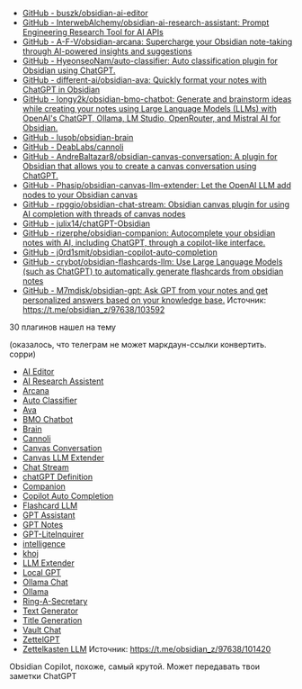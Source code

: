 - [GitHub - buszk/obsidian-ai-editor](https://github.com/buszk/obsidian-ai-editor)
- [GitHub - InterwebAlchemy/obsidian-ai-research-assistant: Prompt Engineering Research Tool for AI APIs](https://github.com/InterwebAlchemy/obsidian-ai-research-assistant)
- [GitHub - A-F-V/obsidian-arcana: Supercharge your Obsidian note-taking through AI-powered insights and suggestions](https://github.com/A-F-V/obsidian-arcana)
- [GitHub - HyeonseoNam/auto-classifier: Auto classification plugin for Obsidian using ChatGPT.](https://github.com/HyeonseoNam/auto-classifier)
- [GitHub - different-ai/obsidian-ava: Quickly format your notes with ChatGPT in Obsidian](https://github.com/different-ai/obsidian-ava)
- [GitHub - longy2k/obsidian-bmo-chatbot: Generate and brainstorm ideas while creating your notes using Large Language Models (LLMs) with OpenAI&#39;s ChatGPT, Ollama, LM Studio, OpenRouter, and Mistral AI for Obsidian.](https://github.com/longy2k/obsidian-bmo-chatbot)
- [GitHub - lusob/obsidian-brain](https://github.com/lusob/obsidian-brain)
- [GitHub - DeabLabs/cannoli](https://github.com/DeabLabs/cannoli)
- [GitHub - AndreBaltazar8/obsidian-canvas-conversation: A plugin for Obsidian that allows you to create a canvas conversation using ChatGPT.](https://github.com/AndreBaltazar8/obsidian-canvas-conversation)
- [GitHub - Phasip/obsidian-canvas-llm-extender: Let the OpenAI LLM add nodes to your Obsidian canvas](https://github.com/phasip/obsidian-canvas-llm-extender)
- [GitHub - rpggio/obsidian-chat-stream: Obsidian canvas plugin for using AI completion with threads of canvas nodes](https://github.com/rpggio/obsidian-chat-stream)
- [GitHub - julix14/chatGPT-Obsidian](https://github.com/julix14/chatGPT-Obsidian)
- [GitHub - rizerphe/obsidian-companion: Autocomplete your obsidian notes with AI, including ChatGPT, through a copilot-like interface.](https://github.com/rizerphe/obsidian-companion)
- [GitHub - j0rd1smit/obsidian-copilot-auto-completion](https://github.com/j0rd1smit/obsidian-copilot-auto-completion)
- [GitHub - crybot/obsidian-flashcards-llm: Use Large Language Models (such as ChatGPT) to automatically generate flashcards from obsidian notes](https://github.com/crybot/obsidian-flashcards-llm)
- [GitHub - M7mdisk/obsidian-gpt: Ask GPT from your notes and get personalized answers based on your knowledge base.](https://github.com/M7mdisk/obsidian-gpt)
Источник: https://t.me/obsidian_z/97638/103592

30 плагинов нашел на тему

(оказалось, что телеграм не может маркдаун-ссылки конвертить. сорри)

- [AI Editor](https://github.com/buszk/obsidian-ai-editor)
- [AI Research Assistent](https://github.com/InterwebAlchemy/obsidian-ai-research-assistant)
- [Arcana](https://github.com/A-F-V/obsidian-arcana)
- [Auto Classifier](https://github.com/HyeonseoNam/auto-classifier)
- [Ava](https://github.com/different-ai/obsidian-ava)
- [BMO Chatbot](https://github.com/longy2k/obsidian-bmo-chatbot)
- [Brain](https://github.com/lusob/obsidian-brain)
- [Cannoli](https://github.com/DeabLabs/cannoli)
- [Canvas Conversation](https://github.com/AndreBaltazar8/obsidian-canvas-conversation)
- [Canvas LLM Extender](https://github.com/phasip/obsidian-canvas-llm-extender)
- [Chat Stream](https://github.com/rpggio/obsidian-chat-stream)
- [chatGPT Definition](https://github.com/julix14/chatGPT-Obsidian)
- [Companion](https://github.com/rizerphe/obsidian-companion)
- [Copilot Auto Completion](https://github.com/j0rd1smit/obsidian-copilot-auto-completion)
- [Flashcard LLM](https://github.com/crybot/obsidian-flashcards-llm)
- [GPT Assistant](https://github.com/M7mdisk/obsidian-gpt)
- [GPT Notes](https://github.com/micahke/obsidian-gpt3-notes)
- [GPT-LiteInquirer](https://github.com/ittuann/obsidian-gpt-liteinquirer-plugin)
- [intelligence](https://github.com/ransurf/obsidian-intelligence)
- [khoj](https://github.com/khoj-ai/khoj)
- [LLM Extender](https://github.com/phasip/obsidian-canvas-llm-extender)
- [Local GPT](https://github.com/pfrankov/obsidian-local-gpt)
- [Ollama Chat](https://github.com/brumik/obsidian-ollama-chat)
- [Ollama](https://github.com/hinterdupfinger/obsidian-ollama)
- [Ring-A-Secretary](https://github.com/vrtmrz/ring-a-secretary)
- [Text Generator](https://github.com/nhaouari/obsidian-textgenerator-plugin)
- [Title Generation](https://github.com/jaschaephraim/obsidian-title-generator)
- [Vault Chat](https://github.com/exoascension/vault-chat)
- [ZettelGPT](https://github.com/OverRaddit/ZettelGPT)
- [Zettelkasten LLM](https://github.com/glovguy/obsidian-gpt-zettelkasten)
Источник: https://t.me/obsidian_z/97638/101420

Obsidian Copilot, похоже, самый крутой. Может передавать твои заметки ChatGPT